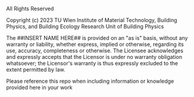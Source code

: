 All Rights Reserved

Copyright (c) 2023 TU Wien 
Institute of Material Technology, Building Physics, and Building Ecology
Research Unit of Building Physics

The ##INSERT NAME HERE## is provided on an "as is" basis, without any warranty or liability, whether express, implied or otherwise, 
regarding its use, accuracy, completeness or otherwise. The Licensee acknowledges and expressly accepts that the Licensor is 
under no warranty obligation whatsoever; the Licensor's warranty is thus expressly excluded to the extent permitted by law.

Please reference this repo when including information or knowledge provided here in your work
